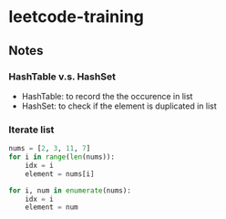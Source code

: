# leetcode-training


## Notes
### HashTable v.s. HashSet
- HashTable: to record the the occurence in list
- HashSet: to check if the element is duplicated in list

### Iterate list
```python
nums = [2, 3, 11, 7]
for i in range(len(nums)):
    idx = i
    element = nums[i]

for i, num in enumerate(nums):
    idx = i
    element = num
```